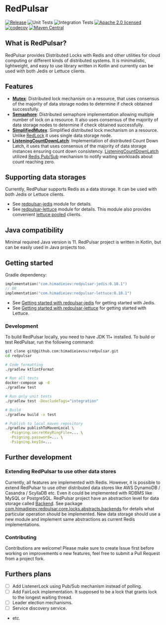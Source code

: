 # RedPulsar

[![Release](https://img.shields.io/github/release/himadieievsv/redpulsar.svg?sort=semver&color=blue)](https://github.com/himadieievsv/redpulsar/releases/latest)
![Unit Tests](https://github.com/himadieievsv/redpulsar/actions/workflows/unit-tests.yml/badge.svg)
![Integration Tests](https://github.com/himadieievsv/redpulsar/actions/workflows/integration-tests.yml/badge.svg)
[![Apache 2.0 licensed](https://img.shields.io/badge/license-Apache%202.0-blue.svg)](./LICENSE)
[![codecov](https://codecov.io/gh/himadieievsv/redpulsar/graph/badge.svg?token=ME7ESPRABQ)](https://codecov.io/gh/himadieievsv/redpulsar)
[![Maven Central](https://img.shields.io/maven-central/v/com.himadieiev/redpulsar-core.svg)](https://search.maven.org/artifact/com.himadieiev/redpulsar-core)


## What is RedPulsar?
RedPulsar provides Distributed Locks with Redis and other utilities for cloud computing or different kinds of distributed systems.
It is minimalistic, lightweight, and easy to use library written in Kotlin and currently can be used with both Jedis or Lettuce clients.

## Features

- **[Mutex](./redpulsar-core/src/main/kotlin/com/himadieiev/redpulsar/core/locks/Mutex.kt)**: Distributed lock mechanism on a resource, that uses consensus of the majority of data storage nodes to determine if check obtained successfully.
- **[Semaphore](./redpulsar-core/src/main/kotlin/com/himadieiev/redpulsar/core/locks/Semaphore.kt)**: Distributed semaphore implementation allowing multiple number of lock on a resource. It also uses consensus of the majority of data storage nodes to determine if check obtained successfully.
- **[SimplifiedMutex](./redpulsar-core/src/main/kotlin/com/himadieiev/redpulsar/core/locks/SimplifiedMutex.kt)**: Simplified distributed lock mechanism on a resource. Unlike [RedLock](./redpulsar-core/src/main/kotlin/com/himadieiev/redpulsar/core/locks/Mutex.kt) it uses single data storage node.
- **[ListeningCountDownLatch](./redpulsar-core/src/main/kotlin/com/himadieiev/redpulsar/core/locks/ListeningCountDownLatch.kt)**: Implementation of distributed Count Down Latch, it uses that uses consensus of the majority of data storage instances ensuring count down consistency. 
[ListeningCountDownLatch](./redpulsar-core/src/main/kotlin/com/himadieiev/redpulsar/core/locks/ListeningCountDownLatch.kt) utilized [Redis Pub/Sub](https://redis.io/topics/pubsub) mechanism to notify waiting workloads about count reaching zero.

## Supporting data storages
Currently, RedPulsar supports Redis as a data storage. It can be used with both Jedis or Lettuce clients.
- See [redpulsar-jedis](./redpulsar-jedis/README.md) module for details.
- See [redpulsar-lettuce](./redpulsar-lettuce/README.md) module for details. This module also provides convenient [lettuce pooled](./redpulsar-lettuce/README.md#lettuce-pooled) clients.

## Java compatibility
Minimal required Java version is 11.
RedPulsar project is written in Kotlin, but can be easily used in Java projects too.

## Getting started 

Gradle dependency:
```kotlin
implementation("com.himadieiev:redpulsar-jedis:0.10.1")
// OR
implementation("com.himadieiev:redpulsar-lettuce:0.10.1")
```

- See [Getting started with redpulsar-jedis](./redpulsar-jedis/README.md#getting-started) for getting started with Jedis.
- See [Getting started with redpulsar-lettuce](./redpulsar-lettuce/README.md#getting-started) for getting started with Lettuce.

### Development
To build RedPulsar locally, you need to have JDK 11+ installed.
To build or test RedPulsar, run the following command:
```bash
git clone git@github.com:himadieievsv/redpulsar.git
cd redpulsar

# Code formatting
./gradlew ktlintFormat

# Run all tests
docker-compose up -d
./gradlew test 

# Run only unit tests
./gradlew test -DexcludeTags="integration"

# Build
./gradlew build -x test

# Publish to local maven repository
./gradlew publishToMavenLocal \
  -Psigning.secretKeyRingFile=... \
  -Psigning.password=... \
  -Psigning.keyId=...
```

## Further development 

### Extending RedPulsar to use other data stores 
Currently, all features are implemented with Redis. However, it is possible to extend RedPulsar to use other distributed data stores like AWS DynamoDB / Casandra / ScyllaDB etc. Even it could be implemented with RDBMS like MySQL or PostgreSQL.
RedPulsar project have an abstraction level for data storage called [Backend](./redpulsar-core/src/main/kotlin/com/himadieiev/redpulsar/core/locks/abstracts/Backend.kt). See package [com.himadieiev.redpulsar.core.locks.abstracts.backends](./redpulsar-core/src/main/kotlin/com/himadieiev/redpulsar/core/locks/abstracts/backends) for details what particular operation should be implemented.
New data storage should use a new module and implement same abstractions as current Redis implementations. 

### Contributing
Contributions are welcome! Please make sure to create Issue first before working on improvements o new features, feel free to submit a Pull Request from a project fork.

## Furthers plans
- [ ] Add ListenerLock using Pub/Sub mechanism instead of polling.
- [ ] Add FairLock implementation. It supposed to be a lock that grants lock to the longest waiting thread.
- [ ] Leader election mechanisms.
- [ ] Service discovery service.
- etc.

